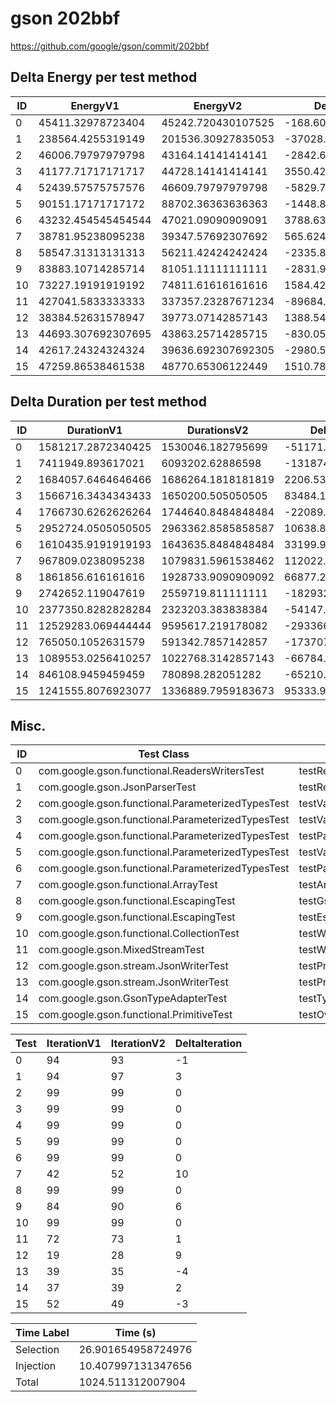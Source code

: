 # gson 202bbf


https://github.com/google/gson/commit/202bbf



## Delta Energy per test method


| ID | EnergyV1 | EnergyV2 | DeltaEnergy | σV1 | σV2 |
| --- | --- | --- | --- | --- | --- |
| 0 | 45411.32978723404 | 45242.720430107525 | -168.60935712651553 | 21335.472856947374 | 15439.076871789435 |
| 1 | 238564.4255319149 | 201536.30927835053 | -37028.11625356437 | 628893.186476532 | 554641.2850130388 |
| 2 | 46006.79797979798 | 43164.14141414141 | -2842.6565656565654 | 18895.557737780968 | 15719.468391305556 |
| 3 | 41177.71717171717 | 44728.14141414141 | 3550.42424242424 | 13963.37451981484 | 22070.46365346664 |
| 4 | 52439.57575757576 | 46609.79797979798 | -5829.777777777781 | 18797.951356835605 | 17714.737472990266 |
| 5 | 90151.17171717172 | 88702.36363636363 | -1448.808080808085 | 51770.525061976485 | 45637.15414454789 |
| 6 | 43232.454545454544 | 47021.09090909091 | 3788.6363636363676 | 16007.083233427424 | 20558.477121061034 |
| 7 | 38781.95238095238 | 39347.57692307692 | 565.6245421245403 | 4131.664272953345 | 8770.441564943172 |
| 8 | 58547.31313131313 | 56211.42424242424 | -2335.8888888888905 | 21570.543990202517 | 22195.176555848142 |
| 9 | 83883.10714285714 | 81051.11111111111 | -2831.9960317460354 | 97118.18084990913 | 83128.30493419254 |
| 10 | 73227.19191919192 | 74811.61616161616 | 1584.4242424242402 | 23900.33508309829 | 24222.550386080395 |
| 11 | 427041.5833333333 | 337357.23287671234 | -89684.35045662097 | 836087.8275986844 | 742793.7867463809 |
| 12 | 38384.52631578947 | 39773.07142857143 | 1388.5451127819542 | 4064.5652110121987 | 4137.763059644076 |
| 13 | 44693.307692307695 | 43863.25714285715 | -830.0505494505487 | 18397.045187989166 | 10317.011262522707 |
| 14 | 42617.24324324324 | 39636.692307692305 | -2980.550935550935 | 10227.988099448217 | 7007.993956186095 |
| 15 | 47259.86538461538 | 48770.65306122449 | 1510.7876766091067 | 20550.13366607179 | 21110.55549163375 |

## Delta Duration per test method


| ID | DurationV1 | DurationsV2 | DeltaDuration |
| --- | --- | --- | --- |
| 0 | 1581217.2872340425 | 1530046.182795699 | -51171.10443834355 |
| 1 | 7411949.893617021 | 6093202.62886598 | -1318747.2647510413 |
| 2 | 1684057.6464646466 | 1686264.1818181819 | 2206.5353535353206 |
| 3 | 1566716.3434343433 | 1650200.505050505 | 83484.1616161617 |
| 4 | 1766730.6262626264 | 1744640.8484848484 | -22089.777777777985 |
| 5 | 2952724.0505050505 | 2963362.8585858587 | 10638.80808080826 |
| 6 | 1610435.9191919193 | 1643635.8484848484 | 33199.929292929126 |
| 7 | 967809.0238095238 | 1079831.5961538462 | 112022.57234432246 |
| 8 | 1861856.616161616 | 1928733.9090909092 | 66877.29292929312 |
| 9 | 2742652.119047619 | 2559719.811111111 | -182932.30793650774 |
| 10 | 2377350.8282828284 | 2323203.383838384 | -54147.444444444496 |
| 11 | 12529283.069444444 | 9595617.219178082 | -2933665.8502663616 |
| 12 | 765050.1052631579 | 591342.7857142857 | -173707.31954887218 |
| 13 | 1089553.0256410257 | 1022768.3142857143 | -66784.71135531145 |
| 14 | 846108.9459459459 | 780898.282051282 | -65210.663894663914 |
| 15 | 1241555.8076923077 | 1336889.7959183673 | 95333.98822605959 |

## Misc.

| ID | Test Class | Test Method |
| --- | --- | --- |
| 0 | com.google.gson.functional.ReadersWritersTest | testReadWriteTwoObjects |
| 1 | com.google.gson.JsonParserTest | testReadWriteTwoObjects |
| 2 | com.google.gson.functional.ParameterizedTypesTest | testVariableTypeArrayDeserialization |
| 3 | com.google.gson.functional.ParameterizedTypesTest | testVariableTypeDeserialization |
| 4 | com.google.gson.functional.ParameterizedTypesTest | testParameterizedTypeGenericArraysDeserialization |
| 5 | com.google.gson.functional.ParameterizedTypesTest | testVariableTypeFieldsAndGenericArraysDeserialization |
| 6 | com.google.gson.functional.ParameterizedTypesTest | testParameterizedTypeWithVariableTypeDeserialization |
| 7 | com.google.gson.functional.ArrayTest | testArrayOfPrimitivesWithCustomTypeAdapter |
| 8 | com.google.gson.functional.EscapingTest | testGsonAcceptsEscapedAndNonEscapedJsonDeserialization |
| 9 | com.google.gson.functional.EscapingTest | testEscapingObjectFields |
| 10 | com.google.gson.functional.CollectionTest | testWildcardCollectionField |
| 11 | com.google.gson.MixedStreamTest | testWriteMixedStreamed |
| 12 | com.google.gson.stream.JsonWriterTest | testPrettyPrintArray |
| 13 | com.google.gson.stream.JsonWriterTest | testPrettyPrintObject |
| 14 | com.google.gson.GsonTypeAdapterTest | testTypeAdapterProperlyConvertsTypes |
| 15 | com.google.gson.functional.PrimitiveTest | testOverridingDefaultPrimitiveSerialization |




| Test | IterationV1 | IterationV2 | DeltaIteration |
| --- | --- | --- | --- |
| 0 | 94 | 93 | -1 |
| 1 | 94 | 97 | 3 |
| 2 | 99 | 99 | 0 |
| 3 | 99 | 99 | 0 |
| 4 | 99 | 99 | 0 |
| 5 | 99 | 99 | 0 |
| 6 | 99 | 99 | 0 |
| 7 | 42 | 52 | 10 |
| 8 | 99 | 99 | 0 |
| 9 | 84 | 90 | 6 |
| 10 | 99 | 99 | 0 |
| 11 | 72 | 73 | 1 |
| 12 | 19 | 28 | 9 |
| 13 | 39 | 35 | -4 |
| 14 | 37 | 39 | 2 |
| 15 | 52 | 49 | -3 |



| Time Label | Time (s) |
| --- | --- |
| Selection | 26.901654958724976 |
| Injection | 10.407997131347656 |
| Total | 1024.511312007904 |


